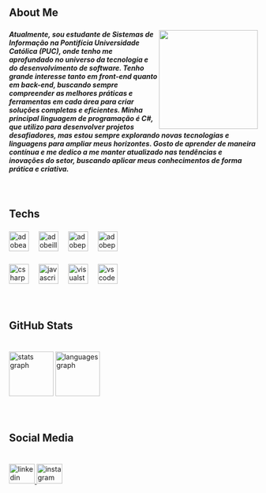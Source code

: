 <br clear="both">

<h2 align="left">About Me</h2>

###

<img align="right" height="200" src="https://i.pinimg.com/originals/90/70/32/9070324cdfc07c68d60eed0c39e77573.gif"  />

###

<h5 align="left">Atualmente, sou estudante de Sistemas de Informação na Pontifícia Universidade Católica (PUC), onde tenho me aprofundado no universo da tecnologia e do desenvolvimento de software. Tenho grande interesse tanto em front-end quanto em back-end, buscando sempre compreender as melhores práticas e ferramentas em cada área para criar soluções completas e eficientes. Minha principal linguagem de programação é C#, que utilizo para desenvolver projetos desafiadores, mas estou sempre explorando novas tecnologias e linguagens para ampliar meus horizontes. Gosto de aprender de maneira contínua e me dedico a me manter atualizado nas tendências e inovações do setor, buscando aplicar meus conhecimentos de forma prática e criativa.</h5>

###

<br clear="both">

<h2 align="left">Techs</h2>

###

<div align="left">
  <img src="https://skillicons.dev/icons?i=ae" height="40" alt="adobeaftereffects logo"  />
  <img width="12" />
  <img src="https://skillicons.dev/icons?i=ai" height="40" alt="adobeillustrator logo"  />
  <img width="12" />
  <img src="https://skillicons.dev/icons?i=ps" height="40" alt="adobephotoshop logo"  />
  <img width="12" />
  <img src="https://skillicons.dev/icons?i=pr" height="40" alt="adobepremierepro logo"  />
</div>

###

<div align="left">
  <img src="https://skillicons.dev/icons?i=cs" height="40" alt="csharp logo"  />
  <img width="12" />
  <img src="https://skillicons.dev/icons?i=js" height="40" alt="javascript logo"  />
  <img width="12" />
  <img src="https://skillicons.dev/icons?i=visualstudio" height="40" alt="visualstudio logo"  />
  <img width="12" />
  <img src="https://skillicons.dev/icons?i=vscode" height="40" alt="vscode logo"  />
</div>

###

<br clear="both">

<h2 align="left">GitHub Stats</h2>

###

<br clear="both">

<div align="left">
  <img src="https://github-readme-stats.vercel.app/api?username=Luismonx1&hide_title=true&hide_rank=false&show_icons=true&include_all_commits=true&count_private=true&disable_animations=false&theme=midnight-purple&locale=en&hide_border=false&order=1" height="90" alt="stats graph"  />
  <img src="https://github-readme-stats.vercel.app/api/top-langs?username=Luismonx1&locale=en&hide_title=false&layout=compact&card_width=320&langs_count=5&theme=midnight-purple&hide_border=false&order=2" height="90" alt="languages graph"  />
</div>

###

<br clear="both">

<h2 align="left">Social Media</h2>

###

<br clear="both">

<div align="left">
   <a href="https://www.linkedin.com/in/luís-gustavo-cena-ab30502a4/" target="_blank">
  <img src="https://raw.githubusercontent.com/maurodesouza/profile-readme-generator/master/src/assets/icons/social/linkedin/default.svg" width="52" height="40" alt="linkedin logo"  />
   </a>
  <img src="https://raw.githubusercontent.com/maurodesouza/profile-readme-generator/master/src/assets/icons/social/instagram/default.svg" width="52" height="40" alt="instagram logo"  />
</div>

###
